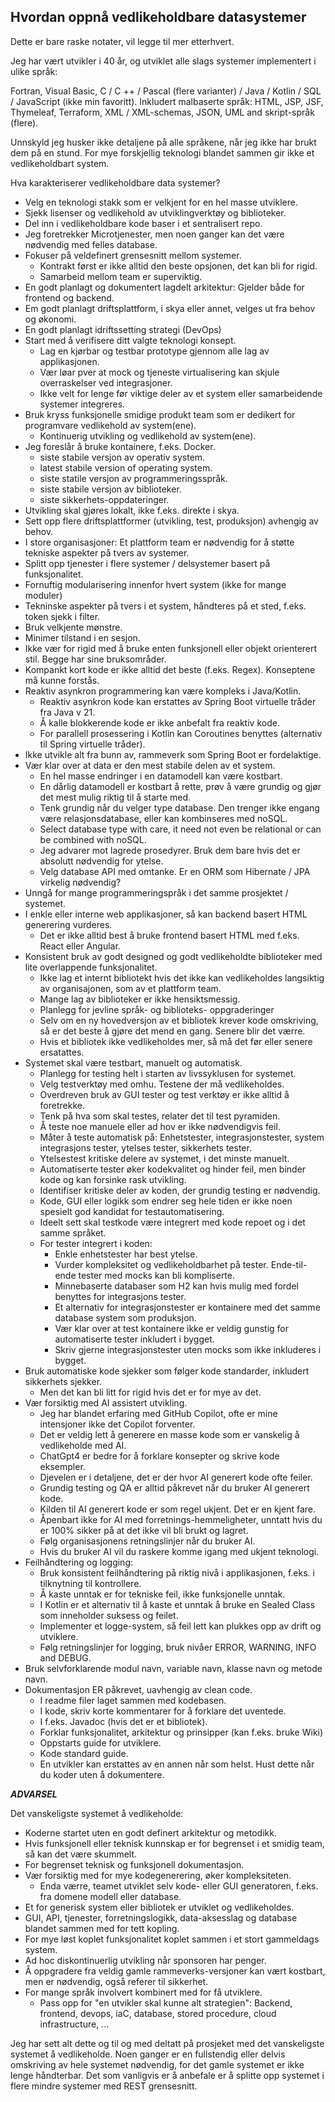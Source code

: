 ## Hvordan oppnå vedlikeholdbare datasystemer

Dette er bare raske notater, vil legge til mer etterhvert.

Jeg har vært utvikler i 40 år, og utviklet alle slags systemer implementert i ulike språk:

Fortran, Visual Basic, C / C ++ / Pascal (flere varianter) / Java / Kotlin / SQL / JavaScript (ikke min favoritt).
Inkludert malbaserte språk: HTML, JSP, JSF, Thymeleaf, Terraform, XML / XML-schemas, JSON, UML and skript-språk (flere).   

Unnskyld jeg husker ikke detaljene på alle språkene, når jeg ikke har brukt dem på en stund.
For mye forskjellig teknologi blandet sammen gir ikke et vedlikeholdbart system.

Hva karakteriserer vedlikeholdbare data systemer?

- Velg en teknologi stakk som er velkjent for en hel masse utviklere.
- Sjekk lisenser og vedlikehold av utviklingverktøy og biblioteker.
- Del inn i vedlikeholdbare kode baser i et sentralisert repo.
- Jeg foretrekker Microtjenester, men noen ganger kan det være nødvendig med felles database.
- Fokuser på veldefinert grensesnitt mellom systemer.
  - Kontrakt først er ikke alltid den beste opsjonen, det kan bli for rigid.
  - Samarbeid mellom team er superviktig.
- En godt planlagt og dokumentert lagdelt arkitektur: Gjelder både for frontend og backend.
- Em godt planlagt driftsplattform, i skya eller annet, velges ut fra behov og økonomi.
- En godt planlagt idriftssetting strategi (DevOps)
- Start med å verifisere ditt valgte teknologi konsept.
  - Lag en kjørbar og testbar prototype gjennom alle lag av applikasjonen.
  - Vær løar pver at mock og tjeneste virtualisering kan skjule overraskelser ved integrasjoner.
  - Ikke velt for lenge før viktige deler av et system eller samarbeidende systemer integreres.
- Bruk kryss funksjonelle smidige produkt team som er dedikert for programvare vedlikehold av system(ene).
  - Kontinuerig utvikling og vedlikehold av system(ene).
- Jeg foreslår å bruke kontainere, f.eks. Docker.
  - siste stabile versjon av operativ system.
  - latest stabile version of operating system.
  - siste statile versjon av programmeringsspråk.
  - siste stabile versjon av biblioteker.
  - siste sikkerhets-oppdateringer.
- Utvikling skal gjøres lokalt, ikke f.eks. direkte i skya.
- Sett opp flere driftsplattformer (utvikling, test, produksjon) avhengig av behov.
- I store organisasjoner: Et plattform team er nødvendig for å støtte tekniske aspekter på tvers av systemer.
- Splitt opp tjenester i flere systemer / delsystemer basert på funksjonalitet.
- Fornuftig modularisering innenfor hvert system (ikke for mange moduler)
- Tekninske aspekter på tvers i et system, håndteres på et sted, f.eks. token sjekk i filter.
- Bruk velkjente mønstre.
- Minimer tilstand i en sesjon.
- Ikke vær for rigid med å bruke enten funksjonell eller objekt orienterert stil. Begge har sine bruksområder.
- Kompankt kort kode er ikke alltid det beste (f.eks. Regex). Konseptene må kunne forstås.
- Reaktiv asynkron programmering kan være kompleks i Java/Kotlin.
  - Reaktiv asynkron kode kan erstattes av Spring Boot virtuelle tråder fra Java v 21.
  - Å kalle blokkerende kode er ikke anbefalt fra reaktiv kode.
  - For parallell prosessering i Kotlin kan Coroutines benyttes (alternativ til Spring virtuelle tråder).
- Ikke utvikle alt fra bunn av, rammeverk som Spring Boot er fordelaktige.
- Vær klar over at data er den mest stabile delen av et system.
  - En hel masse endringer i en datamodell kan være kostbart.
  - En dårlig datamodell er kostbart å rette, prøv å være grundig og gjør det mest mulig riktig til å starte med.
  - Tenk grundig når du velger type database. Den trenger ikke engang være relasjonsdatabase, eller kan kombinseres med noSQL.
  - Select database type with care, it need not even be relational or can be combined with noSQL.
  - Jeg advarer mot lagrede prosedyrer. Bruk dem bare hvis det er absolutt nødvendig for ytelse.
  - Velg database API med omtanke. Er en ORM som Hibernate / JPA virkelig nødvendig?
- Unngå for mange programmeringspråk i det samme prosjektet / systemet.
- I enkle eller interne web applikasjoner, så kan backend basert HTML generering vurderes.
  - Det er ikke alltid best å bruke frontend basert HTML med f.eks. React eller Angular.
- Konsistent bruk av godt designed og godt vedlikeholdte biblioteker med lite overlappende funksjonalitet.
  - Ikke lag et internt bibliotekt hvis det ikke kan vedlikeholdes langsiktig av organisajonen, som av et plattform team.
  - Mange lag av biblioteker er ikke hensiktsmessig.
  - Planlegg for jevline språk- og biblioteks- oppgraderinger
  - Selv om en ny hovedversjon av et bibliotek krever kode omskriving, så er det beste å gjøre det mend en gang. Senere blir det værre.
  - Hvis et bibliotek ikke vedlikeholdes mer, så må det før eller senere ersatattes.
- Systemet skal være testbart, manuelt og automatisk.
  - Planlegg for testing helt i starten av livssyklusen for systemet.
  - Velg testverktøy med omhu. Testene der må vedlikeholdes.
  - Overdreven bruk av GUI tester og test verktøy er ikke alltid å foretrekke.
  - Tenk på hva som skal testes, relater det til test pyramiden.
  - Å teste noe manuele eller ad hov er ikke nødvendigvis feil.
  - Måter å teste automatisk på: Enhetstester, integrasjonstester, system integrasjons tester, ytelses tester, sikkerhets tester.
  - Ytelsestest kritiske delere av systemet, i det minste manuelt.
  - Automatiserte tester øker kodekvalitet og hinder  feil, men binder kode og kan forsinke rask utvikling.
  - Identifiser kritiske deler av koden, der grundig testing er nødvendig.
  - Kode, GUI eller logikk som endrer seg hele tiden er ikke noen spesielt god kandidat for testautomatisering.
  - Ideelt sett skal testkode være integrert med kode repoet og i det samme språket.
  - For tester integrert i koden:
    - Enkle enhetstester har best ytelse.
    - Vurder kompleksitet og vedlikeholdbarhet på tester. Ende-til-ende tester med mocks kan bli kompliserte.
    - Minnebaserte databaser som H2 kan hvis mulig med fordel benyttes for integrasjons tester.
    - Et alternativ for integrasjonstester er kontainere med det samme database system som produksjon.
    - Vær klar over at test kontainere ikke er veldig gunstig for automatiserte tester inkludert i bygget.
    - Skriv gjerne integrasjonstester uten mocks som ikke inkluderes i bygget.
- Bruk automatiske kode sjekker som følger kode standarder, inkludert sikkerhets sjekker.
    - Men det kan bli litt for rigid hvis det er for mye av det.
- Vær forsiktig med AI assistert utvikling.
  - Jeg har blandet erfaring med GitHub Copilot, ofte er mine intensjoner ikke det Copilot forventer.
  - Det er veldig lett å generere en masse kode som er vanskelig å vedlikeholde med AI.
  - ChatGpt4 er bedre for å forklare konsepter og skrive kode eksempler.
  - Djevelen er i detaljene, det er der hvor AI generert kode ofte feiler.
  - Grundig testing og QA er alltid påkrevet når du bruker AI generert kode.
  - Kilden til AI generert kode er som regel ukjent. Det er en kjent fare.
  - Åpenbart ikke for AI med forretnings-hemmeligheter, unntatt hvis du er 100% sikker på at det ikke vil bli brukt og lagret.
  - Følg organisasjonens retningslinjer når du bruker AI.
  - Hvis du bruker AI vil du raskere komme igang med ukjent teknologi.
- Feilhåndtering og logging:
  - Bruk konsistent feilhåndtering på riktig nivå i applikasjonen, f.eks. i tilknytning til kontrollere.
  - Å kaste unntak er for tekniske feil, ikke funksjonelle unntak.
  - I Kotlin er et alternativ til å kaste et unntak å bruke en Sealed Class som inneholder suksess og feilet.
  - Implementer et logge-system, så feil lett kan plukkes opp av drift og utviklere.
  - Følg retningslinjer for logging, bruk nivåer ERROR, WARNING, INFO and DEBUG.
- Bruk selvforklarende modul navn, variable navn, klasse navn og metode navn.
- Dokumentasjon ER påkrevet, uavhengig av clean code.
  - I readme filer laget sammen med kodebasen.
  - I kode, skriv korte kommentarer for å forklare det uventede.
  - I f.eks. Javadoc (hvis det er et bibliotek).
  - Forklar funksjonalitet, arkitektur og prinsipper (kan f.eks. bruke Wiki)
  - Oppstarts guide for utviklere.
  - Kode standard guide.
  - En utvikler kan erstattes av en annen når som helst. Hust dette når du koder uten å dokumentere.

***ADVARSEL***  

Det vanskeligste systemet å vedlikeholde:
- Koderne startet uten en godt definert arkitektur og metodikk.
- Hvis funksjonell eller teknisk kunnskap er for begrenset i et smidig team, så kan det være skummelt.
- For begrenset teknisk og funksjonell dokumentasjon.
- Vær forsiktig med for mye kodegenerering, øker kompleksiteten.
  - Enda værre, teamet utviklet selv kode- eller GUI generatoren, f.eks. fra domene modell eller database.
- Et for generisk system eller bibliotek er utviklet og vedlikeholdes.
- GUI, API, tjenester, forretningslogikk, data-aksesslag og database blandet sammen med for tett kopling.
- For mye løst koplet funksjonalitet koplet sammen i et stort gammeldags system. 
- Ad hoc diskontinuerlig utvikling når sponsoren har penger.
- Å oppgradere fra veldig gamle rammeverks-versjoner kan vært kostbart, men er nødvendig, også referer til sikkerhet.
- For mange språk involvert kombinert med for få utviklere.
  - Pass opp for "en utvikler skal kunne alt strategien": Backend, frontend, devops, iaC, database, stored procedure, cloud infrastructure, ...

Jeg har sett alt dette og til og med deltatt på prosjeket med det vanskeligste systemet å vedlikeholde.
Noen ganger er en fullstendig eller delvis omskriving av hele systemet nødvendig, for det gamle systemet er ikke lenge håndterbar.
Det som vanligvis er å anbefale er å splitte opp systemet i flere mindre systemer med REST grensesnitt.

